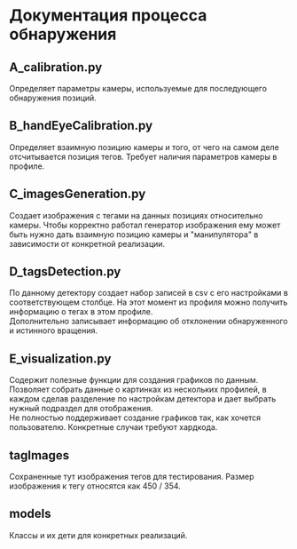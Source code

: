 # Документация процесса обнаружения
## A_calibration.py
Определяет параметры камеры, используемые для последующего обнаружения позиций.
## B_handEyeCalibration.py
Определяет взаимную позицию камеры и того, от чего на самом деле отсчитывается позиция тегов. Требует наличия параметров камеры в профиле.
## C_imagesGeneration.py
Создает изображения с тегами на данных позициях относительно камеры. Чтобы корректно работал генератор изображения ему может быть нужно дать взаимную позицию камеры и "манипулятора" в зависимости от конкретной реализации.
## D_tagsDetection.py
По данному детектору создает набор записей в csv с его настройками в соответствующем столбце. На этот момент из профиля можно получить информацию о тегах в этом профиле. \
Дополнительно записывает информацию об отклонении обнаруженного и истинного вращения.
## E_visualization.py
Содержит полезные функции для создания графиков по данным. \
Позволяет собрать данные о картинках из нескольких профилей, в каждом сделав разделение по настройкам детектора и дает выбрать нужный подраздел для отображения. \
Не полностью поддерживает создание графиков так, как хочется пользователю. Конкретные случаи требуют хардкода.
## tagImages
Сохраненные тут изображения тегов для тестирования. Размер изображения к тегу относятся как 450 / 354.
## models
Классы и их дети для конкретных реализаций.
